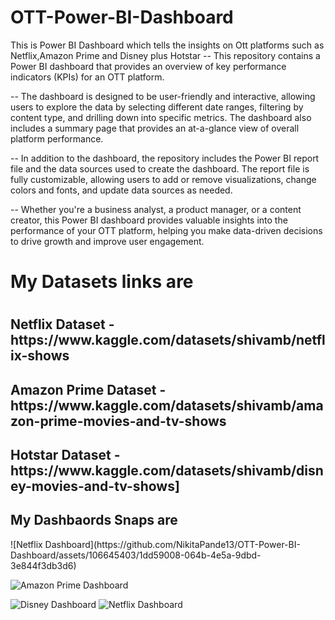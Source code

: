 # OTT-Power-BI-Dashboard
This is Power BI Dashboard which tells the insights on Ott platforms such as Netflix,Amazon Prime and Disney plus Hotstar
-- This repository contains a Power BI dashboard that provides an overview of key performance indicators (KPIs) for an OTT platform. 

-- The dashboard is designed to be user-friendly and interactive, allowing users to explore the data by selecting different date ranges, filtering by content type, and drilling down into specific metrics. The dashboard also includes a summary page that provides an at-a-glance view of overall platform performance.

-- In addition to the dashboard, the repository includes the Power BI report file and the data sources used to create the dashboard. The report file is fully customizable, allowing users to add or remove visualizations, change colors and fonts, and update data sources as needed.

-- Whether you're a business analyst, a product manager, or a content creator, this Power BI dashboard provides valuable insights into the performance of your OTT platform, helping you make data-driven decisions to drive growth and improve user engagement.

<h1>My Datasets links are <h1>

<h2>Netflix Dataset - https://www.kaggle.com/datasets/shivamb/netflix-shows</h2>

<h2>Amazon Prime Dataset - https://www.kaggle.com/datasets/shivamb/amazon-prime-movies-and-tv-shows</h2>

<h2>Hotstar Dataset - https://www.kaggle.com/datasets/shivamb/disney-movies-and-tv-shows]</h2>

  <h2> My Dashbaords Snaps are </h2>
![Netflix Dashboard](https://github.com/NikitaPande13/OTT-Power-BI-Dashboard/assets/106645403/1dd59008-064b-4e5a-9dbd-3e844f3db3d6)
  
![Amazon Prime Dashboard](https://github.com/NikitaPande13/OTT-Power-BI-Dashboard/assets/106645403/0b59ea67-915b-4257-bb6b-f1f15561f6b0)
  
 ![Disney Dashboard](https://github.com/NikitaPande13/OTT-Power-BI-Dashboard/assets/106645403/c41ac5ca-7f9e-411d-87de-20995346fc11)
  ![Netflix Dashboard](https://github.com/NikitaPande13/OTT-Power-BI-Dashboard/assets/106645403/cc7e1925-be35-4c0a-876e-3fdc90bcf565)


